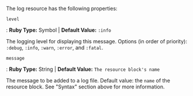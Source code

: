 The log resource has the following properties:

`level`

: **Ruby Type:** Symbol \| **Default Value:** `:info`

  The logging level for displaying this message. Options (in order of
  priority): `:debug`, `:info`, `:warn`, `:error`, and `:fatal`.

`message`

: **Ruby Type:** String \| **Default Value:**
  `The resource block's name`

  The message to be added to a log file. Default value: the `name` of
  the resource block. See "Syntax" section above for more information.
